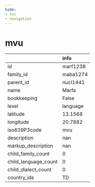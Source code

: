 ```yaml
---
hide:
- toc
- navigation
---
```

# mvu
|                      | info     |
|:---------------------|:---------|
| id                   | marf1238 |
| family_id            | maba1274 |
| parent_id            | nucl1441 |
| name                 | Marfa    |
| bookkeeping          | False    |
| level                | language |
| latitude             | 13.1568  |
| longitude            | 20.7882  |
| iso639P3code         | mvu      |
| description          | nan      |
| markup_description   | nan      |
| child_family_count   | 0        |
| child_language_count | 0        |
| child_dialect_count  | 0        |
| country_ids          | TD       |